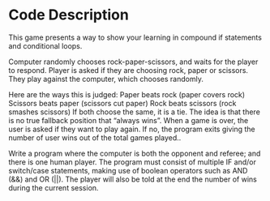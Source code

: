 # Code Description

This game presents a way to show your learning in compound if statements and conditional loops.

Computer randomly chooses rock-paper-scissors, and waits for the player to respond.
Player is asked if they are choosing rock, paper or scissors. They play against the computer, which chooses randomly.

Here are the ways this is judged:
Paper beats rock (paper covers rock)
Scissors beats paper (scissors cut paper)
Rock beats scissors (rock smashes scissors)
If both choose the same, it is a tie.
The idea is that there is no true fallback position that “always wins”.
When a game is over, the user is asked if they want to play again. If no, the program exits giving the number of user wins out of the total games played..

Write a program where the computer is both the opponent and referee; and there is one human player.
The program must consist of multiple IF and/or switch/case statements, making use of boolean operators such as AND (&&) and OR (||). The player will also be told at the end the number of wins during the current session.
